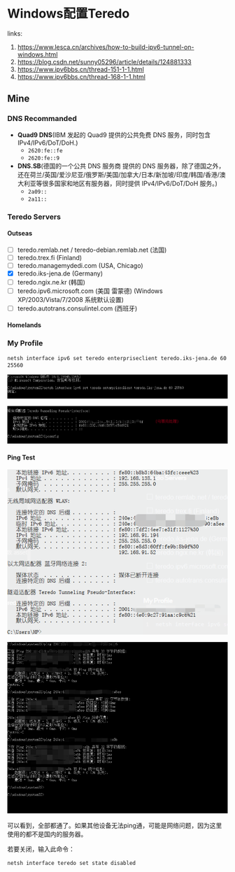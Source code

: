 # Windows配置Teredo

links:

1. <https://www.lesca.cn/archives/how-to-build-ipv6-tunnel-on-windows.html>
2. <https://blog.csdn.net/sunny05296/article/details/124881333>
3. <https://www.ipv6bbs.cn/thread-151-1-1.html>
4. <https://www.ipv6bbs.cn/thread-168-1-1.html>

## Mine

### DNS Recommanded

- **Quad9 DNS**(IBM 发起的 Quad9 提供的公共免费 DNS 服务，同时包含 IPv4/IPv6/DoT/DoH.)
  - `2620:fe::fe`
  - `2620:fe::9`
- **DNS.SB**(德国的一个公共 DNS 服务商 提供的 DNS 服务器，除了德国之外，还在荷兰/英国/爱沙尼亚/俄罗斯/美国/加拿大/日本/新加坡/印度/韩国/香港/澳大利亚等很多国家和地区有服务器，同时提供 IPv4/IPv6/DoT/DoH 服务。)
  - `2a09::`
  - `2a11::`

### Teredo Servers

#### Outseas

- [ ] teredo.remlab.net / teredo-debian.remlab.net (法国)
- [ ] teredo.trex.fi (Finland)
- [ ] teredo.managemydedi.com (USA, Chicago)
- [x] teredo.iks-jena.de (Germany)
- [ ] teredo.ngix.ne.kr (韩国)
- [ ] teredo.ipv6.microsoft.com (美国 雷蒙德) (Windows XP/2003/Vista/7/2008 系统默认设置)
- [ ] teredo.autotrans.consulintel.com (西班牙)

#### Homelands



### My Profile

``` shell
netsh interface ipv6 set teredo enterpriseclient teredo.iks-jena.de 60 25560
```

![image-20230531152309760](Windows配置Teredo.assets/image-20230531152309760.png)

![image-20230531152719674](Windows配置Teredo.assets/image-20230531152719674.png)

#### Ping Test

![image-20230531154502399](Windows配置Teredo.assets/image-20230531154502399.png)

![image-20230531154744620](Windows配置Teredo.assets/image-20230531154744620.png)

可以看到，全部都通了。如果其他设备无法ping通，可能是网络问题，因为这里使用的都不是国内的服务器。

若要关闭，输入此命令：

``` shell
netsh interface teredo set state disabled
```

